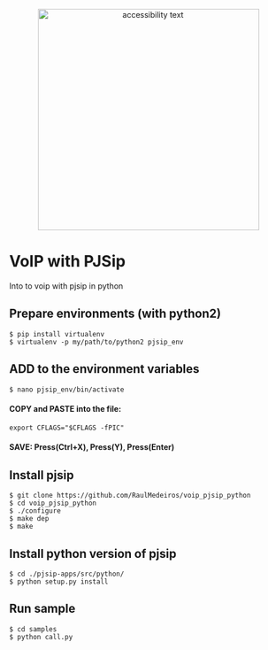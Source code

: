 <p align="center">
  <img src="http://lapisco.ifce.edu.br/wp-content/uploads/2018/03/cropped-LOGO-06.png" width="400" alt="accessibility text">
</p>

# VoIP with PJSip 
Into to voip with pjsip in python

## Prepare environments (with python2)
``` shell
$ pip install virtualenv
$ virtualenv -p my/path/to/python2 pjsip_env
```

## ADD to the environment variables
``` 
$ nano pjsip_env/bin/activate
```
#### COPY and PASTE into the file: 
```
export CFLAGS="$CFLAGS -fPIC"
```

#### SAVE: Press(Ctrl+X), Press(Y), Press(Enter)

## Install pjsip
``` 
$ git clone https://github.com/RaulMedeiros/voip_pjsip_python
$ cd voip_pjsip_python
$ ./configure
$ make dep
$ make
```

## Install python version of pjsip 
```
$ cd ./pjsip-apps/src/python/
$ python setup.py install
``` 
## Run sample
```
$ cd samples
$ python call.py
```


